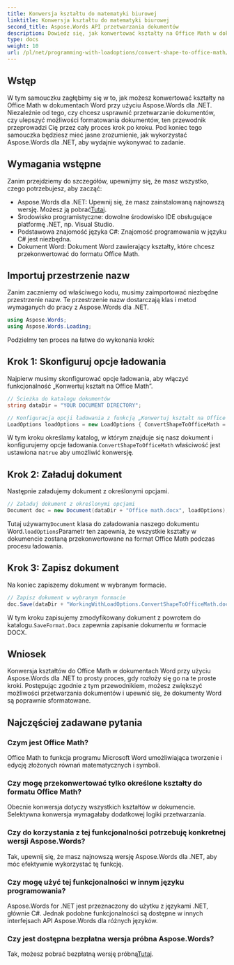 ```yaml
---
title: Konwersja kształtu do matematyki biurowej
linktitle: Konwersja kształtu do matematyki biurowej
second_title: Aspose.Words API przetwarzania dokumentów
description: Dowiedz się, jak konwertować kształty na Office Math w dokumentach Word za pomocą Aspose.Words dla .NET z naszym przewodnikiem. Ulepsz formatowanie dokumentu bez wysiłku.
type: docs
weight: 10
url: /pl/net/programming-with-loadoptions/convert-shape-to-office-math/
---
```

## Wstęp

W tym samouczku zagłębimy się w to, jak możesz konwertować kształty na Office Math w dokumentach Word przy użyciu Aspose.Words dla .NET. Niezależnie od tego, czy chcesz usprawnić przetwarzanie dokumentów, czy ulepszyć możliwości formatowania dokumentów, ten przewodnik przeprowadzi Cię przez cały proces krok po kroku. Pod koniec tego samouczka będziesz mieć jasne zrozumienie, jak wykorzystać Aspose.Words dla .NET, aby wydajnie wykonywać to zadanie.

## Wymagania wstępne

Zanim przejdziemy do szczegółów, upewnijmy się, że masz wszystko, czego potrzebujesz, aby zacząć:

- Aspose.Words dla .NET: Upewnij się, że masz zainstalowaną najnowszą wersję. Możesz ją pobrać[Tutaj](https://releases.aspose.com/words/net/).
- Środowisko programistyczne: dowolne środowisko IDE obsługujące platformę .NET, np. Visual Studio.
- Podstawowa znajomość języka C#: Znajomość programowania w języku C# jest niezbędna.
- Dokument Word: Dokument Word zawierający kształty, które chcesz przekonwertować do formatu Office Math.

## Importuj przestrzenie nazw

Zanim zaczniemy od właściwego kodu, musimy zaimportować niezbędne przestrzenie nazw. Te przestrzenie nazw dostarczają klas i metod wymaganych do pracy z Aspose.Words dla .NET.

```csharp
using Aspose.Words;
using Aspose.Words.Loading;
```

Podzielmy ten proces na łatwe do wykonania kroki:

## Krok 1: Skonfiguruj opcje ładowania

Najpierw musimy skonfigurować opcje ładowania, aby włączyć funkcjonalność „Konwertuj kształt na Office Math”.

```csharp
// Ścieżka do katalogu dokumentów
string dataDir = "YOUR DOCUMENT DIRECTORY";

// Konfiguracja opcji ładowania z funkcją „Konwertuj kształt na Office Math”
LoadOptions loadOptions = new LoadOptions { ConvertShapeToOfficeMath = true };
```

 W tym kroku określamy katalog, w którym znajduje się nasz dokument i konfigurujemy opcje ładowania.`ConvertShapeToOfficeMath` właściwość jest ustawiona na`true` aby umożliwić konwersję.

## Krok 2: Załaduj dokument

Następnie załadujemy dokument z określonymi opcjami.

```csharp
// Załaduj dokument z określonymi opcjami
Document doc = new Document(dataDir + "Office math.docx", loadOptions);
```

 Tutaj używamy`Document` klasa do załadowania naszego dokumentu Word.`loadOptions`Parametr ten zapewnia, że wszystkie kształty w dokumencie zostaną przekonwertowane na format Office Math podczas procesu ładowania.

## Krok 3: Zapisz dokument

Na koniec zapiszemy dokument w wybranym formacie.

```csharp
// Zapisz dokument w wybranym formacie
doc.Save(dataDir + "WorkingWithLoadOptions.ConvertShapeToOfficeMath.docx", SaveFormat.Docx);
```

 W tym kroku zapisujemy zmodyfikowany dokument z powrotem do katalogu.`SaveFormat.Docx` zapewnia zapisanie dokumentu w formacie DOCX.

## Wniosek

Konwersja kształtów do Office Math w dokumentach Word przy użyciu Aspose.Words dla .NET to prosty proces, gdy rozłoży się go na te proste kroki. Postępując zgodnie z tym przewodnikiem, możesz zwiększyć możliwości przetwarzania dokumentów i upewnić się, że dokumenty Word są poprawnie sformatowane.

## Najczęściej zadawane pytania

### Czym jest Office Math?  
Office Math to funkcja programu Microsoft Word umożliwiająca tworzenie i edycję złożonych równań matematycznych i symboli.

### Czy mogę przekonwertować tylko określone kształty do formatu Office Math?  
Obecnie konwersja dotyczy wszystkich kształtów w dokumencie. Selektywna konwersja wymagałaby dodatkowej logiki przetwarzania.

### Czy do korzystania z tej funkcjonalności potrzebuję konkretnej wersji Aspose.Words?  
Tak, upewnij się, że masz najnowszą wersję Aspose.Words dla .NET, aby móc efektywnie wykorzystać tę funkcję.

### Czy mogę użyć tej funkcjonalności w innym języku programowania?  
Aspose.Words for .NET jest przeznaczony do użytku z językami .NET, głównie C#. Jednak podobne funkcjonalności są dostępne w innych interfejsach API Aspose.Words dla różnych języków.

### Czy jest dostępna bezpłatna wersja próbna Aspose.Words?  
 Tak, możesz pobrać bezpłatną wersję próbną[Tutaj](https://releases.aspose.com/).
